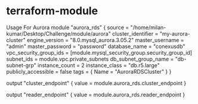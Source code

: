 # terraform-module

Usage For Aurora
  module "aurora_rds" {
  source                 = "/home/milan-kumar/Desktop/Challenge/module/aurora"
  cluster_identifier     = "my-aurora-cluster"
  engine_version         = "8.0.mysql_aurora.3.05.2"
  master_username        = "admin"
  master_password        = "password"
  database_name          = "conexusdb"
  vpc_security_group_ids = [module.mysql_security_group.security_group_id]
  subnet_ids             = module.vpc.private_subnets
  db_subnet_group_name   = "db-subnet-grp"
  instance_count         = 2
  instance_class         = "db.r5.large"
  publicly_accessible    = false
  tags = {
    Name = "AuroraRDSCluster"
  }
}

output "cluster_endpoint" {
  value = module.aurora_rds.cluster_endpoint
}

output "reader_endpoint" {
  value = module.aurora_rds.reader_endpoint
}
